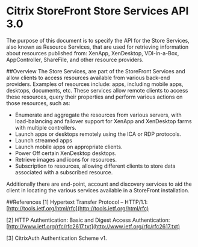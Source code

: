 # Citrix StoreFront Store Services API 3.0

The purpose of this document is to specify the API for the Store Services, also known as Resource Services, that are used for retrieving information about resources published from: XenApp, XenDesktop, VDI-in-a-Box, AppController, ShareFile, and other resource providers.

##Overview
The Store Services, are part of the StoreFront Services and allow clients to access resources available from various back-end providers. Examples of resources include: apps, including mobile apps, desktops, documents, etc. These services allow remote clients to access these resources, query their properties and perform various actions on those resources, such as:

* Enumerate and aggregate the resources from various servers, with load-balancing and failover support for XenApp and XenDesktop farms with multiple controllers.
* Launch apps or desktops remotely using the ICA or RDP protocols.
* Launch streamed apps
* Launch mobile apps on appropriate clients.
* Power Off certain XenDesktop desktops.
* Retrieve images and icons for resources.
* Subscription to resources, allowing different clients to store data associated with a subscribed resource.

Additionally there are end-point, account and discovery services to aid the client in locating the various services available in a StoreFront installation.

##References
[1] Hypertext Transfer Protocol – HTTP/1.1: [http://tools.ietf.org/html/rfc](http://tools.ietf.org/html/rfc)

[2] HTTP Authentication: Basic and Digest Access Authentication: [http://www.ietf.org/rfc/rfc2617.txt](http://www.ietf.org/rfc/rfc2617.txt)

[3] CitrixAuth Authentication Scheme v1.



